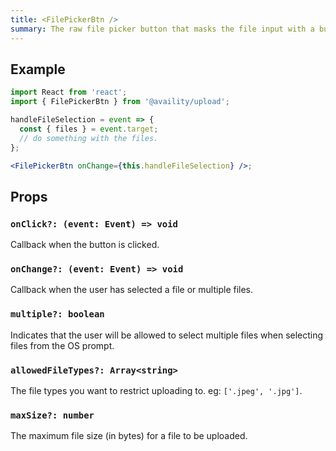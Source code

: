 ```yaml
---
title: <FilePickerBtn />
summary: The raw file picker button that masks the file input with a button.
---
```


## Example

```jsx
import React from 'react';
import { FilePickerBtn } from '@availity/upload';

handleFileSelection = event => {
  const { files } = event.target;
  // do something with the files.
};

<FilePickerBtn onChange={this.handleFileSelection} />;
```

## Props

### `onClick?: (event: Event) => void`

Callback when the button is clicked.

### `onChange?: (event: Event) => void`

Callback when the user has selected a file or multiple files.

### `multiple?: boolean`

Indicates that the user will be allowed to select multiple files when selecting files from the OS prompt.

### `allowedFileTypes?: Array<string>`

The file types you want to restrict uploading to. eg: `['.jpeg', '.jpg']`.

### `maxSize?: number`

The maximum file size (in bytes) for a file to be uploaded.
